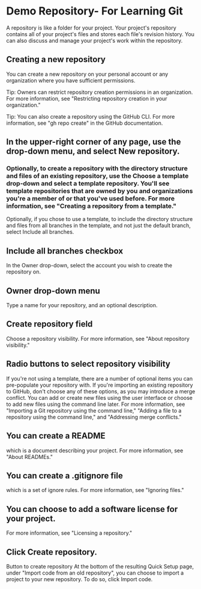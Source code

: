 # Demo Repository- For Learning Git
A repository is like a folder for your project. Your project's repository contains all of your project's files and stores each file's revision history. You can also discuss and manage your project's work within the repository.

## Creating a new repository
You can create a new repository on your personal account or any organization where you have sufficient permissions.

Tip: Owners can restrict repository creation permissions in an organization. For more information, see "Restricting repository creation in your organization."

Tip: You can also create a repository using the GitHub CLI. For more information, see "gh repo create" in the GitHub documentation.

## In the upper-right corner of any page, use the  drop-down menu, and select New repository.

### Optionally, to create a repository with the directory structure and files of an existing repository, use the Choose a template drop-down and select a template repository. You'll see template repositories that are owned by you and organizations you're a member of or that you've used before. For more information, see "Creating a repository from a template."

Optionally, if you chose to use a template, to include the directory structure and files from all branches in the template, and not just the default branch, select Include all branches.

## Include all branches checkbox
In the Owner drop-down, select the account you wish to create the repository on.

## Owner drop-down menu
Type a name for your repository, and an optional description.

## Create repository field
Choose a repository visibility. For more information, see "About repository visibility."

## Radio buttons to select repository visibility
If you're not using a template, there are a number of optional items you can pre-populate your repository with. If you're importing an existing repository to GitHub, don't choose any of these options, as you may introduce a merge conflict. You can add or create new files using the user interface or choose to add new files using the command line later. For more information, see "Importing a Git repository using the command line," "Adding a file to a repository using the command line," and "Addressing merge conflicts."

## You can create a README 
which is a document describing your project. For more information, see "About READMEs."

## You can create a .gitignore file
which is a set of ignore rules. For more information, see "Ignoring files."

## You can choose to add a software license for your project.
For more information, see "Licensing a repository."

## Click Create repository.
Button to create repository
At the bottom of the resulting Quick Setup page, under "Import code from an old repository", you can choose to import a project to your new repository. To do so, click Import code.
